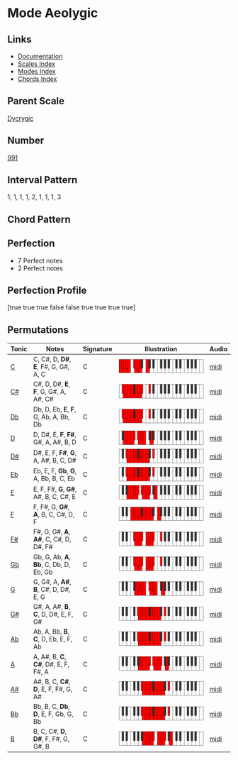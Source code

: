 # Mode Aeolygic

## Links

- [Documentation](index.md)
- [Scales Index](Scales.md)
- [Modes Index](Modes.md)
- [Chords Index](Chords.md)

## Parent Scale

[Dycrygic](ScaleDycrygic.md)

## Number

[991](https://ianring.com/musictheory/scales/991)

## Interval Pattern

1, 1, 1, 1, 2, 1, 1, 1, 3

## Chord Pattern



## Perfection

- 7 Perfect notes
- 2 Perfect notes

## Perfection Profile

[true true true false false true true true true]

## Permutations

| Tonic | Notes | Signature | Illustration | Audio |
|-------|-------|-----------|--------------|-------|
| [C](ModeCNaturalAeolygic.md) | C, C#, D, **D#**, **E**, F#, G, G#, A, C | C | ![CNaturalAeolygic](ModeCNaturalAeolygic.png) | [midi](https://github.com/edipermadi/music/blob/main/docs/ModeCNaturalAeolygic.mid?raw=true) |
| [C#](ModeCSharpAeolygic.md) | C#, D, D#, **E**, **F**, G, G#, A, A#, C# | C | ![CSharpAeolygic](ModeCSharpAeolygic.png) | [midi](https://github.com/edipermadi/music/blob/main/docs/ModeCSharpAeolygic.mid?raw=true) |
| [Db](ModeDFlatAeolygic.md) | Db, D, Eb, **E**, **F**, G, Ab, A, Bb, Db | C | ![DFlatAeolygic](ModeDFlatAeolygic.png) | [midi](https://github.com/edipermadi/music/blob/main/docs/ModeDFlatAeolygic.mid?raw=true) |
| [D](ModeDNaturalAeolygic.md) | D, D#, E, **F**, **F#**, G#, A, A#, B, D | C | ![DNaturalAeolygic](ModeDNaturalAeolygic.png) | [midi](https://github.com/edipermadi/music/blob/main/docs/ModeDNaturalAeolygic.mid?raw=true) |
| [D#](ModeDSharpAeolygic.md) | D#, E, F, **F#**, **G**, A, A#, B, C, D# | C | ![DSharpAeolygic](ModeDSharpAeolygic.png) | [midi](https://github.com/edipermadi/music/blob/main/docs/ModeDSharpAeolygic.mid?raw=true) |
| [Eb](ModeEFlatAeolygic.md) | Eb, E, F, **Gb**, **G**, A, Bb, B, C, Eb | C | ![EFlatAeolygic](ModeEFlatAeolygic.png) | [midi](https://github.com/edipermadi/music/blob/main/docs/ModeEFlatAeolygic.mid?raw=true) |
| [E](ModeENaturalAeolygic.md) | E, F, F#, **G**, **G#**, A#, B, C, C#, E | C | ![ENaturalAeolygic](ModeENaturalAeolygic.png) | [midi](https://github.com/edipermadi/music/blob/main/docs/ModeENaturalAeolygic.mid?raw=true) |
| [F](ModeFNaturalAeolygic.md) | F, F#, G, **G#**, **A**, B, C, C#, D, F | C | ![FNaturalAeolygic](ModeFNaturalAeolygic.png) | [midi](https://github.com/edipermadi/music/blob/main/docs/ModeFNaturalAeolygic.mid?raw=true) |
| [F#](ModeFSharpAeolygic.md) | F#, G, G#, **A**, **A#**, C, C#, D, D#, F# | C | ![FSharpAeolygic](ModeFSharpAeolygic.png) | [midi](https://github.com/edipermadi/music/blob/main/docs/ModeFSharpAeolygic.mid?raw=true) |
| [Gb](ModeGFlatAeolygic.md) | Gb, G, Ab, **A**, **Bb**, C, Db, D, Eb, Gb | C | ![GFlatAeolygic](ModeGFlatAeolygic.png) | [midi](https://github.com/edipermadi/music/blob/main/docs/ModeGFlatAeolygic.mid?raw=true) |
| [G](ModeGNaturalAeolygic.md) | G, G#, A, **A#**, **B**, C#, D, D#, E, G | C | ![GNaturalAeolygic](ModeGNaturalAeolygic.png) | [midi](https://github.com/edipermadi/music/blob/main/docs/ModeGNaturalAeolygic.mid?raw=true) |
| [G#](ModeGSharpAeolygic.md) | G#, A, A#, **B**, **C**, D, D#, E, F, G# | C | ![GSharpAeolygic](ModeGSharpAeolygic.png) | [midi](https://github.com/edipermadi/music/blob/main/docs/ModeGSharpAeolygic.mid?raw=true) |
| [Ab](ModeAFlatAeolygic.md) | Ab, A, Bb, **B**, **C**, D, Eb, E, F, Ab | C | ![AFlatAeolygic](ModeAFlatAeolygic.png) | [midi](https://github.com/edipermadi/music/blob/main/docs/ModeAFlatAeolygic.mid?raw=true) |
| [A](ModeANaturalAeolygic.md) | A, A#, B, **C**, **C#**, D#, E, F, F#, A | C | ![ANaturalAeolygic](ModeANaturalAeolygic.png) | [midi](https://github.com/edipermadi/music/blob/main/docs/ModeANaturalAeolygic.mid?raw=true) |
| [A#](ModeASharpAeolygic.md) | A#, B, C, **C#**, **D**, E, F, F#, G, A# | C | ![ASharpAeolygic](ModeASharpAeolygic.png) | [midi](https://github.com/edipermadi/music/blob/main/docs/ModeASharpAeolygic.mid?raw=true) |
| [Bb](ModeBFlatAeolygic.md) | Bb, B, C, **Db**, **D**, E, F, Gb, G, Bb | C | ![BFlatAeolygic](ModeBFlatAeolygic.png) | [midi](https://github.com/edipermadi/music/blob/main/docs/ModeBFlatAeolygic.mid?raw=true) |
| [B](ModeBNaturalAeolygic.md) | B, C, C#, **D**, **D#**, F, F#, G, G#, B | C | ![BNaturalAeolygic](ModeBNaturalAeolygic.png) | [midi](https://github.com/edipermadi/music/blob/main/docs/ModeBNaturalAeolygic.mid?raw=true) |
